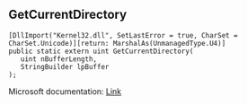 ## GetCurrentDirectory

```
[DllImport("Kernel32.dll", SetLastError = true, CharSet = CharSet.Unicode)][return: MarshalAs(UnmanagedType.U4)]
public static extern uint GetCurrentDirectory(
   uint nBufferLength,
   StringBuilder lpBuffer
);
```

Microsoft documentation: [Link](https://docs.microsoft.com/en-us/windows/win32/api/winbase/nf-winbase-getcurrentdirectory)
